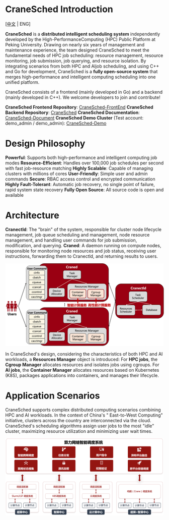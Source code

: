 # CraneSched Introduction #

[[中文](./README.md) | ENG]

**CraneSched** is a **distributed intelligent scheduling system** independently developed by the
High-PerformanceComputing (HPC) Public Platform at Peking University. Drawing on nearly six years of management and
maintenance experience, the team designed CraneSched to meet the fundamental needs of HPC job scheduling: resource
management, resource monitoring, job submission, job querying, and resource isolation. By integrating scenarios from
both HPC and AIjob scheduling, and using C++ and Go for development, CraneSched is a **fully open-source system** that
merges high-performance and intelligent computing scheduling into one unified platform.

CraneSched consists of a frontend (mainly developed in Go) and a backend (mainly developed in C++). We welcome
developers to join and contribute!

**CraneSched Frontend Repository**: [CraneSched-FrontEnd](https://github.com/PKUHPC/CraneSched-FrontEnd)
**CraneSched Backend Repository**: [CraneSched](https://github.com/PKUHPC/CraneSched)
**CraneSched Documentation**: [CraneSched-Document](https://pkuhpc.github.io/CraneSched-document)
**CraneSched Demo Cluster** (Test account: demo_admin /
demo_admin): [CraneSched-Demo](https://hpc.pku.edu.cn/demo/cranesched)

# Design Philosophy #

**Powerful**: Supports both high-performance and intelligent computing job modes
**Resource-Efficient**: Handles over 100,000 job schedules per second with fast job-resource matching
**Highly Scalable**: Capable of managing clusters with millions of cores
**User-Friendly**: Simple user and admin commands
**Secure**: RBAC access control and encrypted communication
**Highly Fault-Tolerant**: Automatic job recovery, no single point of failure, rapid system state recovery
**Fully Open Source**: All source code is open and available

# Architecture #

**Cranectld**: The "brain" of the system, responsible for cluster node lifecycle management, job queue scheduling and
management, node resource management, and handling user commands for job submission, modification, and querying.
**Craned**: A daemon running on compute nodes, responsible for monitoring node resources and job status, receiving user
instructions, forwarding them to Cranectld, and returning results to users.

![Architecture](./docs/images/Architecture.png)

In CraneSched's design, considering the characteristics of both HPC and AI workloads, a **Resources Manager** object is
introduced:
For **HPC jobs**, the **Cgroup Manager** allocates resources and isolates jobs using cgroups.
For **AI jobs**, the **Container Manager** allocates resources based on Kubernetes (K8S), packages applications into
containers, and manages their lifecycle.

# Application Scenarios #

CraneSched supports complex distributed computing scenarios combining HPC and AI workloads. In the context of China's "
East-to-West Computing" initiative, clusters across the country are interconnected via the cloud. CraneSched's
scheduling algorithms assign user jobs to the most "idle" cluster, maximizing resource utilization and minimizing user
wait times.

![Scenario](./docs/images/Scenario.png)